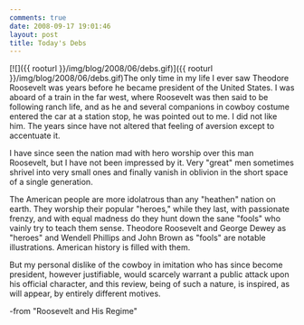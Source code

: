 ```yaml
---
comments: true
date: 2008-09-17 19:01:46
layout: post
title: Today's Debs
---
```


[![]({{ rooturl }}/img/blog/2008/06/debs.gif)]({{ rooturl }}/img/blog/2008/06/debs.gif)The only time in my life I ever saw Theodore Roosevelt was years before he became president of the United States. I was aboard of a train in the far west, where Roosevelt was then said to be following ranch life, and as he and several companions in cowboy costume entered the car at a station stop, he was pointed out to me. I did not like him. The years since have not altered that feeling of aversion except to accentuate it.<!-- more -->

I have since seen the nation mad with hero worship over this man Roosevelt, but I have not been impressed by it. Very "great" men sometimes shrivel into very small ones and finally vanish in oblivion in the short space of a single generation.

The American people are more idolatrous than any "heathen" nation on earth. They worship their popular "heroes," while they last, with passionate frenzy, and with equal madness do they hunt down the sane "fools" who vainly try to teach them sense. Theodore Roosevelt and George Dewey as "heroes" and Wendell Phillips and John Brown as "fools" are notable illustrations. American history is filled with them.

But my personal dislike of the cowboy in imitation who has since become president, however justifiable, would scarcely warrant a public attack upon his official character, and this review, being of such a nature, is inspired, as will appear, by entirely different motives.


-from "Roosevelt and His Regime"
